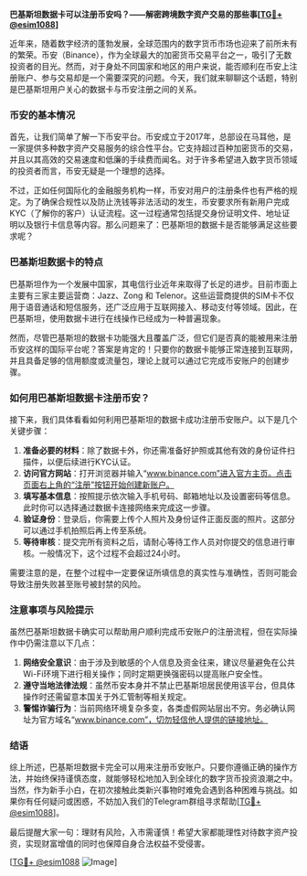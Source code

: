 **巴基斯坦数据卡可以注册币安吗？——解密跨境数字资产交易的那些事[[TG💪+ @esim1088](https://t.me/s/esim1088)]**

近年来，随着数字经济的蓬勃发展，全球范围内的数字货币市场也迎来了前所未有的繁荣。币安（Binance），作为全球最大的加密货币交易平台之一，吸引了无数投资者的目光。然而，对于身处不同国家和地区的用户来说，能否顺利在币安上注册账户、参与交易却是一个需要深究的问题。今天，我们就来聊聊这个话题，特别是巴基斯坦用户关心的数据卡与币安注册之间的关系。

### 币安的基本情况

首先，让我们简单了解一下币安平台。币安成立于2017年，总部设在马耳他，是一家提供多种数字资产交易服务的综合性平台。它支持超过百种加密货币的交易，并且以其高效的交易速度和低廉的手续费而闻名。对于许多希望进入数字货币领域的投资者而言，币安无疑是一个理想的选择。

不过，正如任何国际化的金融服务机构一样，币安对用户的注册条件也有严格的规定。为了确保合规性以及防止洗钱等非法活动的发生，币安要求所有新用户完成KYC（了解你的客户）认证流程。这一过程通常包括提交身份证明文件、地址证明以及银行卡信息等内容。那么问题来了：巴基斯坦的数据卡是否能够满足这些要求呢？

### 巴基斯坦数据卡的特点

巴基斯坦作为一个发展中国家，其电信行业近年来取得了长足的进步。目前市面上主要有三家主要运营商：Jazz、Zong 和 Telenor。这些运营商提供的SIM卡不仅用于语音通话和短信服务，还广泛应用于互联网接入、移动支付等领域。因此，在巴基斯坦，使用数据卡进行在线操作已经成为一种普遍现象。

然而，尽管巴基斯坦的数据卡功能强大且覆盖广泛，但它们是否真的能被用来注册币安这样的国际平台呢？答案是肯定的！只要你的数据卡能够正常连接到互联网，并且具备足够的信用额度或流量包，理论上就可以通过它完成币安账户的创建步骤。

### 如何用巴基斯坦数据卡注册币安？

接下来，我们具体看看如何利用巴基斯坦的数据卡成功注册币安账户。以下是几个关键步骤：

1. **准备必要的材料**：除了数据卡外，你还需准备好护照或其他有效的身份证件扫描件，以便后续进行KYC认证。
2. **访问官方网站**：打开浏览器并输入“www.binance.com”进入官方主页。点击页面右上角的“注册”按钮开始创建新账户。
3. **填写基本信息**：按照提示依次输入手机号码、邮箱地址以及设置密码等信息。此时你可以选择通过数据卡连接网络来完成这一步骤。
4. **验证身份**：登录后，你需要上传个人照片及身份证件正面反面的照片。这部分可以通过手机拍照后再上传至系统。
5. **等待审核**：提交完所有资料之后，请耐心等待工作人员对你提交的信息进行审核。一般情况下，这个过程不会超过24小时。

需要注意的是，在整个过程中一定要保证所填信息的真实性与准确性，否则可能会导致注册失败甚至账号被封禁的风险。

### 注意事项与风险提示

虽然巴基斯坦数据卡确实可以帮助用户顺利完成币安账户的注册流程，但在实际操作中仍需注意以下几点：

1. **网络安全意识**：由于涉及到敏感的个人信息及资金往来，建议尽量避免在公共Wi-Fi环境下进行相关操作；同时定期更换强密码以提高账户安全性。
2. **遵守当地法律法规**：虽然币安本身并不禁止巴基斯坦居民使用该平台，但具体操作时还需留意本国关于外汇管制等相关规定。
3. **警惕诈骗行为**：当前网络环境复杂多变，各类虚假网站层出不穷。务必确认网址为官方域名“www.binance.com”，切勿轻信他人提供的链接地址。

### 结语

综上所述，巴基斯坦数据卡完全可以用来注册币安账户。只要你遵循正确的操作方法，并始终保持谨慎态度，就能够轻松地加入到全球化的数字货币投资浪潮之中。当然，作为新手小白，在初次接触此类新兴事物时难免会遇到各种困难与挑战。如果你有任何疑问或困惑，不妨加入我们的Telegram群组寻求帮助[[TG💪+ @esim1088](https://t.me/s/esim1088)]。

最后提醒大家一句：理财有风险，入市需谨慎！希望大家都能理性对待数字资产投资，实现财富增值的同时也保障自身合法权益不受侵害。

[[TG💪+ @esim1088](https://t.me/s/esim1088) ![Image](https://i.postimg.cc/4NQfJmqS/Snipaste-2025-05-13-00-14-12.png)]